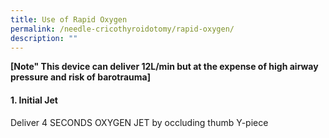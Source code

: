 ```yaml
---
title: Use of Rapid Oxygen
permalink: /needle-cricothyroidotomy/rapid-oxygen/
description: ""
---
```

**\[Note" This device can deliver 12L/min but at the expense of high airway pressure and risk of barotrauma\]**

#### 1. Initial Jet
Deliver 4 SECONDS OXYGEN JET by occluding thumb Y-piece